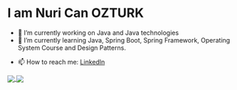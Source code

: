# I am Nuri Can OZTURK

<!-- Here are some ideas to get you started: -->

- 🔭 I’m currently working on Java and Java technologies
- 🌱 I’m currently learning Java, Spring Boot, Spring Framework, Operating System Course and Design Patterns.
<!-- - 👯 I’m looking to collaborate on ... -->
<!-- - 🤔 I’m looking for help with ... -->
<!-- - 💬 Ask me about ... -->
- 📫 How to reach me: [Linkedln](https://www.linkedin.com/in/nuricanozturk/)
<!-- - 😄 Pronouns: ... -->
<!-- - ⚡ Fun fact: ... -->

<a href="https://github.com/anuraghazra/github-readme-stats">
  <img align="center" src="https://github-readme-stats.vercel.app/api?username=nuricanozturk01&count_private=true&show_icons=true&theme=dracula" />
</a>
<a href="https://github.com/anuraghazra/github-readme-stats">
  <img align="center" src="https://github-readme-stats.vercel.app/api/top-langs/?username=nuricanozturk01&theme=dracula&exclude_repo=tzupdate,Elepheye,NetTime,nuricanozturk01.github.io,sel4,cv" />
</a>
